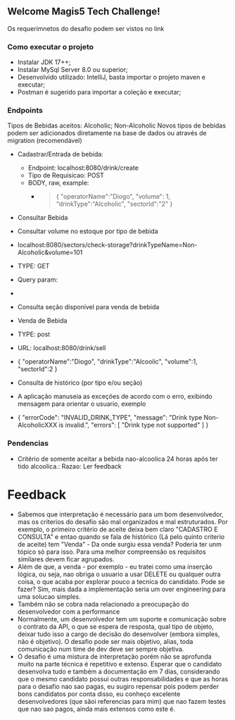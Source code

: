 ## Welcome Magis5 Tech Challenge!

Os requerimnetos do desafio podem ser vistos no link

### Como executar o projeto
- Instalar JDK 17++;
- Instalar MySql Server 8.0 ou superior;
- Desenvolvido utilizado: IntelliJ, basta importar o projeto maven e executar;
- Postman é sugerido para importar a coleção e executar;


### Endpoints
Tipos de Bebidas aceitos: Alcoholic; Non-Alcoholic
Novos tipos de bebidas podem ser adicionados diretamente na base de dados ou através de migration (recomendável)

- Cadastrar/Entrada de bebida:
	- Endpoint: localhost:8080/drink/create
	- Tipo de Requisicao: POST
	- BODY, raw, example:
		- > {
    "operatorName":"Diogo",
    "volume": 1,
    "drinkType":"Alcoholic",
    "sectorId":"2"
}

- Consultar Bebida
- Consultar volume no estoque por tipo de bebida
-  localhost:8080/sectors/check-storage?drinkTypeName=Non-Alcoholic&volume=101
-  TYPE: GET
-  Query param:
-  
- Consulta seção disponível para venda de bebida
- Venda de Bebida
- TYPE: post
- URL: localhost:8080/drink/sell
- {
    "operatorName":"Diogo",
    "drinkType":"Alcoolic",
    "volume":1,
    "sectorId":2
}
- Consulta de histórico (por tipo e/ou seção)

- A aplicação manuseia as exceções  de acordo com o erro, exibindo mensagem para orientar o usuario, exemplo
- {
    "errorCode": "INVALID_DRINK_TYPE",
    "message": "Drink type Non-AlcoholicXXX is invalid.",
    "errors": [
        "Drink type not supported"
    ]
}
 
### Pendencias
- Critério de somente aceitar a bebida nao-alcoolica 24 horas após ter tido alcoolica.: Razao: Ler feedback

# Feedback
- Sabemos que interpretação é necessário para um bom desenvolvedor, mas os criterios do desafio são mal organizados e mal estruturados. Por exemplo, o primeiro critério de aceite deixa bem claro "CADASTRO E CONSULTA" e entao quando se fala de histórico (Lá pelo quinto criterio de aceite) tem "Venda" - Da onde surgiu essa venda? Poderia ter unm tópico só para isso. Para uma melhor compreensão os requisitos similares devem ficar agrupados.
- Além de que, a venda - por exemplo - eu tratei como uma inserção lógica, ou seja, nao obriga o usuario a usar DELETE ou qualquer outra coisa, o que acaba por explorar pouco a tecnica do candidato. Pode se fazer? Sim, mais dada a implementação seria um over engineering para uma solucao simples.
- Também não se cobra nada relacionado a preocupação do desenvolvedor com a performance
- Normalmente, um desenvolvedor tem um suporte e comunicação sobre o contrato da API, o que se espera de resposta, qual tipo de objeto, deixar tudo isso a cargo de decisão do desenvolver (embora simples, não é objetivo). O desafio pode ser mais objetivo, alias, toda comunicação num time de dev deve ser sempre objetiva.
- O desafio é uma mistura de interpretação porém não se aprofunda muito na parte técnica é repetitivo e extenso. Esperar que o candidato desenvolva tudo e também a documentação  em 7 dias,  considerando que o mesmo candidato possui outras responsabilidades e que as horas para o desafio nao sao pagas, eu sugiro repensar pois podem perder bons candidatos por conta disso, eu conheço excelente desenvolvedores (que sãoi referencias para mim) que nao fazem testes que nao sao pagos, ainda mais extensos como este é.

